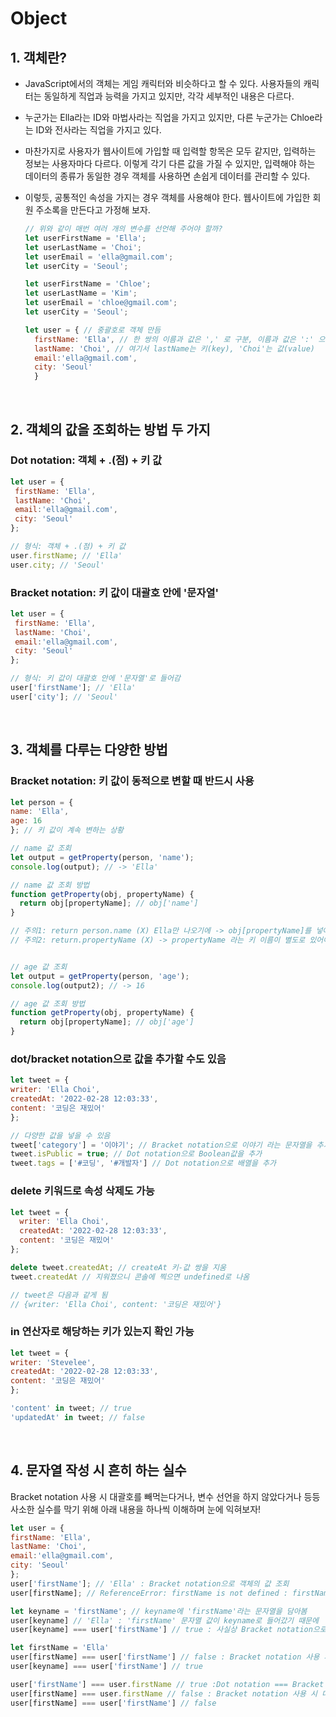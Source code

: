 # Object

## 1. 객체란?

- JavaScript에서의 객체는 게임 캐릭터와 비슷하다고 할 수 있다. 사용자들의 캐릭터는 동일하게 직업과 능력을 가지고 있지만, 각각 세부적인 내용은 다르다.
- 누군가는 Ella라는 ID와 마법사라는 직업을 가지고 있지만, 다른 누군가는 Chloe라는 ID와 전사라는 직업을 가지고 있다.
- 마찬가지로 사용자가 웹사이트에 가입할 때 입력할 항목은 모두 같지만, 입력하는 정보는 사용자마다 다르다. 이렇게 각기 다른 값을 가질 수 있지만, 입력해야 하는 데이터의 종류가 동일한 경우 객체를 사용하면 손쉽게 데이터를 관리할 수 있다.
- 이렇듯, 공통적인 속성을 가지는 경우 객체를 사용해야 한다. 웹사이트에 가입한 회원 주소록을 만든다고 가정해 보자.

  ```jsx
  // 위와 같이 매번 여러 개의 변수를 선언해 주어야 할까?
  let userFirstName = 'Ella';
  let userLastName = 'Choi';
  let userEmail = 'ella@gmail.com';
  let userCity = 'Seoul';

  let userFirstName = 'Chloe';
  let userLastName = 'Kim';
  let userEmail = 'chloe@gmail.com';
  let userCity = 'Seoul';
  ```

  ```jsx
  let user = { // 중괄호로 객체 만듬
    firstName: 'Ella', // 한 쌍의 이름과 값은 ',' 로 구분, 이름과 값은 ':' 으로 분리
    lastName: 'Choi', // 여기서 lastName는 키(key), 'Choi'는 값(value)
    email:'ella@gmail.com',
    city: 'Seoul'
    }
  ```

<br/>

## 2. 객체의 값을 조회하는 방법 두 가지

### Dot notation: 객체 + .(점) + 키 값

 ```jsx
 let user = { 
  firstName: 'Ella', 
  lastName: 'Choi', 
  email:'ella@gmail.com',
  city: 'Seoul'
 };

 // 형식: 객체 + .(점) + 키 값
 user.firstName; // 'Ella'
 user.city; // 'Seoul'
 ```

### Bracket notation: 키 값이 대괄호 안에 '문자열'

 ```jsx
 let user = {
  firstName: 'Ella', 
  lastName: 'Choi', 
  email:'ella@gmail.com',
  city: 'Seoul'
 };
 
 // 형식: 키 값이 대괄호 안에 '문자열'로 들어감
 user['firstName']; // 'Ella'
 user['city']; // 'Seoul'
 ```

<br/>

## 3. 객체를 다루는 다양한 방법

### Bracket notation: 키 값이 동적으로 변할 때 반드시 사용

```jsx
let person = {
name: 'Ella',
age: 16 
}; // 키 값이 계속 변하는 상황

// name 값 조회
let output = getProperty(person, 'name');
console.log(output); // -> 'Ella'

// name 값 조회 방법
function getProperty(obj, propertyName) {
  return obj[propertyName]; // obj['name']   
}

// 주의1: return person.name (X) Ella만 나오기에 -> obj[propertyName]를 넣어야 함
// 주의2: return.propertyName (X) -> propertyName 라는 키 이름이 별도로 있어야 넣을 수 있음


// age 값 조회
let output = getProperty(person, 'age');
console.log(output2); // -> 16

// age 값 조회 방법
function getProperty(obj, propertyName) {
  return obj[propertyName]; // obj['age']   
}
 ```

### dot/bracket notation으로 값을 추가할 수도 있음

```jsx
let tweet = {
writer: 'Ella Choi',
createdAt: '2022-02-28 12:03:33',
content: '코딩은 재밌어'
};

// 다양한 값을 넣을 수 있음
tweet['category'] = '이야기'; // Bracket notation으로 이야기 라는 문자열을 추가
tweet.isPublic = true; // Dot notation으로 Boolean값을 추가
tweet.tags = ['#코딩', '#개발자'] // Dot notation으로 배열을 추가
```

### delete 키워드로 속성 삭제도 가능

```jsx
let tweet = {
  writer: 'Ella Choi',
  createdAt: '2022-02-28 12:03:33',
  content: '코딩은 재밌어'
};

delete tweet.createdAt; // createAt 키-값 쌍을 지움
tweet.createdAt // 지워졌으니 콘솔에 찍으면 undefined로 나옴

// tweet은 다음과 같게 됨
// {writer: 'Ella Choi', content: '코딩은 재밌어'}
```

### in 연산자로 해당하는 키가 있는지 확인 가능

```jsx
let tweet = {
writer: 'Stevelee',
createdAt: '2022-02-28 12:03:33',
content: '코딩은 재밌어'
};

'content' in tweet; // true
'updatedAt' in tweet; // false
```

<br/>

## 4. 문자열 작성 시 흔히 하는 실수

Bracket notation 사용 시 대괄호를 빼먹는다거나, 변수 선언을 하지 않았다거나 등등 사소한 실수를 막기 위해 아래 내용을 하나씩 이해하며 눈에 익혀보자!

```jsx
let user = {
firstName: 'Ella',
lastName: 'Choi',
email:'ella@gmail.com',
city: 'Seoul'
};
user['firstName']; // 'Ella' : Bracket notation으로 객체의 값 조회
user[firstName]; // ReferenceError: firstName is not defined : firstName이 변수취급 되고 있는 것임

let keyname = 'firstName'; // keyname에 'firstName'라는 문자열을 담아봄
user[keyname] // 'Ella' : 'firstName' 문자열 값이 keyname로 들어갔기 때문에
user[keyname] === user['firstName'] // true : 사실상 Bracket notation으로 객체 값 조회한 결과와 같음

let firstName = 'Ella'
user[firstName] === user['firstName'] // false : Bracket notation 사용 시 대괄호 안에 문자열이 들어가야 함
user[keyname] === user['firstName'] // true

user['firstName'] === user.firstName // true :Dot notation === Bracket notation
user[firstName] === user.firstName // false : Bracket notation 사용 시 대괄호 안에 문자열이 들어가야 함
user[firstName] === user['firstName'] // false
```
